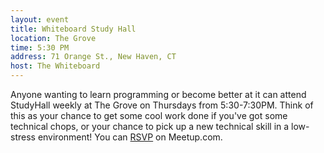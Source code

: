 ```yaml
---
layout: event
title: Whiteboard Study Hall
location: The Grove
time: 5:30 PM
address: 71 Orange St., New Haven, CT
host: The Whiteboard
---
```

Anyone wanting to learn programming or become better at
it can attend StudyHall weekly at The Grove on Thursdays
from 5:30-7:30PM.  Think of this as your chance to get
some cool work done if you've got some technical chops,
or your chance to pick up a new technical skill in a
low-stress environment!  You can
[RSVP](http://www.meetup.com/a100-dev-community/events/104591252/)
on Meetup.com.
